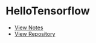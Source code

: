 # HelloTensorflow

- [View Notes](https://zhmhbest.github.io/HelloTensorflow/notes)
- [View Repository](https://github.com/zhmhbest/HelloTensorflow)
